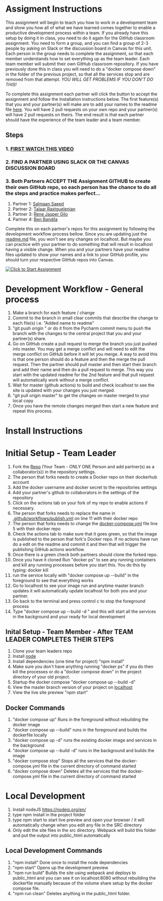 # Assigment Instructions

This assignment will begin to teach you how to work in a development team and show you how all of what we have learned
comes together to enable a productive development process within a team. If you already have this setup by doing
it in class, you need to do it again for the GitHub classroom assignment. You need to form a group, and you can
find a group of 2-3 people by asking on Slack or the discussion board in Canvas for this unit. Each person in the group
needs to complete the assignment, so that each member understands how to set everything up as the team leader. Each team
member will submit their own GitHub classroom repository. If you have previously done this in class you will need to do
a "docker compose down" in the folder of the previous project, so that all the services stop and are removed from that
attempt.  *YOU WILL GET PROBLEMS IF YOU DON'T DO THIS!*

To complete this assignment each partner will click the button to accept the assignment and follow the Installation
instructions below. The first feature(s) that you and your partner(s) will make are to add your names to the readme file
[here](readme.md). You will have 2 pull requests on your own repo and your partner(s) will have 2 pull requests on
theirs. The end result is that each partner should have the experience of the team leader and a team member.

## Steps

### 1. [FIRST WATCH THIS VIDEO](https://youtu.be/uNHNLale9A0)

### 2. FIND A PARTNER USING SLACK OR THE CANVAS DISCUSSION BOARD

### 3. Both Partners ACCEPT THE Assignment GITHUB to create their own GitHub repo, so each person has the chance to do all the steps and practice makes perfect...

1. Partner 1: [Salmaan Saeed](https://github.com/sagedemage)
2. Partner 2: [Talaar Rastguelenian](https://github.com/tlr24)
3. Partner 3: [Rene Jasper Gilo](https://github.com/Protoge)
4. Partner 4: [Ben Bandila](https://github.com/BenBandila)

Complete this on each partner's repos for this assignment by following the development workflow process bellow. Since
you are updating just the [readme.md](readme.md) file, you won't see any changes on localhost. But maybe you can
practice with your partner to do something that will result in localhost having a visible change. When you and your
partners have your readme files updated to show your names and a link to your GitHub profile, you should turn your
respective GitHub repos into Canvas.

[![Click to Start Assignment](module_content/images/start.png)](https://classroom.github.com/a/xTaOHU_V)


# Development Workflow - General process

1. Make a branch for each feature / change
2. Commit to the branch in small clear commits that describe the change to each file(s) i.e. "Added name to readme"
3. "git push origin <branch name>" or do it from the Pycharm commit menu to push the branch with the changes to the
   central project that you and your partner(s) share.
4. Go on GitHub create a pull request to merge the branch you just pushed into master. You may get a merge conflict and
   will need to edit the merge conflict on GitHub before it will let you merge. A way to avoid this is that one person
   should do a feature and then the merge the pull request. Then the partner should pull master and then start their
   branch and add their name and then do a pull request to merge. This way you start with the updated readme for the 2nd
   feature and that pull request will automatically work without a merge conflict.
5. Wait for master (github actions) to build and check localhost to see the site is updated with your changes you just
   merged.
6. "git pull origin master" to get the changes on master merged to your local copy
7. Once you have the remote changes merged then start a new feature and repeat this process.

# Install Instructions

# Initial Setup - Team Leader

1. Fork the [Repo](https://github.com/njit-wis/mywebclass) (Your Team - ONLY ONE Person and add partner(s) as a
   collaborator(s)) in the repository settings.
2. The person that forks needs to create a Docker repo on their dockerhub account
3. Add the docker username and docker secret to the repositories settings
4. Add your partner's github to collaborators in the settings of the repository
5. Click on the actions tab on your fork of my repo to enable actions if necessary.
6. The person that forks needs to replace the name in [.github/workflows/publish.yml](.github/workflows/publish.yml]) on
   line 11 with their docker repo
7. The person that forks needs to change the [docker-compose.yml](docker-compose.yml) file line 5 with their docker repo
8. Check the actions tab to make sure that it goes green, so that the image is published to the person that fork's
   Docker repo. If no actions have run do a edit on the readme and commit it and then that will trigger the publishing
   GitHub actions workflow.
9. Once there is a green check both partners should clone the forked repo.
10. Once you have it cloned Run "docker ps" to see any running containers and kill any running processes before you
    start this. You do this by typing: docker kill <container id>
11. run the service locally with "docker compose up --build" in the foreground to see that everything works
12. Go to localhost to see your image run and anytime master branch updates it will automatically update localhost for
    both you and your partner.
13. Go back to the terminal and press control c to stop the foreground process
14. Type "docker compose up --build -d " and this will start all the services in the background and your ready for local
    development

## Inital Setup - Team Member - After TEAM LEADER COMPLETES THEIR STEPS

1. Clone your team leaders repo
2. Install [node](https://nodejs.org/en/)
3. Install dependencies (one time for project) "npm install"
4. Make sure you don't have anything running "docker ps" if you do then kill the processes or do a "docker compose down"
   in the project directory of your old project.
5. Startup the docker compose "docker compose up --build -d"
6. View the master branch version of your project on [localhost](localhost)
7. View the live site preview "npm start" 

## Docker Commands

1. "docker compose up" Runs in the foreground without rebuilding the docker image
2. "docker compose up --build" runs in the foreground and builds the dockerfile locally
3. "docker compose up -d" runs the existing docker image and services in the background
4. "docker compose up --build -d" runs in the background and builds the image
5. "docker compose stop" Stops all the services that the docker-compose.yml file in the current directory of command
   started
6. "docker compose down" Deletes all the services that the docker-compose.yml file in the current directory of command
   started

# Local Development

1. Install nodeJS https://nodejs.org/en/
2. type npm install in the project folder
3. type npm start to start live preview and open your browser / it will automatically change when you edit any file in
   the
   SRC directory
4. Only edit the site files in the src directory. Webpack will build this folder and put the output into public_html
   automatically

## Local Development Commands

1. "npm install" Done once to install the node dependencies
2. "npm start" Opens up the development preview
3. "npm run build" Builds the site using webpack and deploys to public_html and you can see it on localhost:8080 without
   rebuilding the dockerfile manually because of the volume share setup by the docker compose file.
4. "npm run clean" Deletes anything in the public_html folder.

